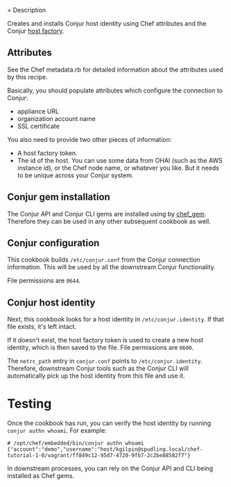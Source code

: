 = Description

Creates and installs Conjur host identity using Chef attributes and the Conjur 
[host factory](http://developer.conjur.net/reference/services/host_factory).

## Attributes

See the Chef metadata.rb for detailed information about the attributes used by this recipe.

Basically, you should populate attributes which configure the connection to Conjur:

* appliance URL
* organization account name
* SSL certificate

You also need to provide two other pieces of information:

* A host factory token.
* The id of the host. You can use some data from OHAI (such as the AWS instance id), or the Chef node name,
or whatever you like. But it needs to be unique across your Conjur system.

## Conjur gem installation

The Conjur API and Conjur CLI gems are installed using by [chef_gem](https://docs.getchef.com/resource_chef_gem.html). 
Therefore they can be used in any other subsequent cookbook as well.

## Conjur configuration

This cookbook builds `/etc/conjur.conf` from the Conjur connection information. This will be used
by all the downstream Conjur functionality.

File permissions are `0644`.

## Conjur host identity

Next, this cookbook looks for a host identity in `/etc/conjur.identity`. If that file exists, it's left intact.

If it doesn't exist, the host factory token is used to create a new host identity, which is then saved to the file.
File permissions are `0600`.

The `netrc_path` entry in `conjur.conf` points to `/etc/conjur.identity`. Therefore, downstream Conjur tools such as the
Conjur CLI will automatically pick up the host identity from this file and use it.

# Testing

Once the cookbook has run, you can verify the host identity by running `conjur authn whoami`. For example:

    # /opt/chef/embedded/bin/conjur authn whoami
    {"account":"demo","username":"host/kgilpin@spudling.local/chef-tutorial-1-0/vagrant/ff849c12-95d7-4720-9fb7-2c2be88582f7"}

In downstream processes, you can rely on the Conjur API and CLI being installed as Chef gems.
